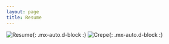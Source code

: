 ```yaml
---
layout: page
title: Resume
---
```


![Resume](https://i.ibb.co/qk059t5/Programmer-Resume.jpgf){: .mx-auto.d-block :}
![Crepe](https://s3-media3.fl.yelpcdn.com/bphoto/cQ1Yoa75m2yUFFbY2xwuqw/348s.jpg){: .mx-auto.d-block :}